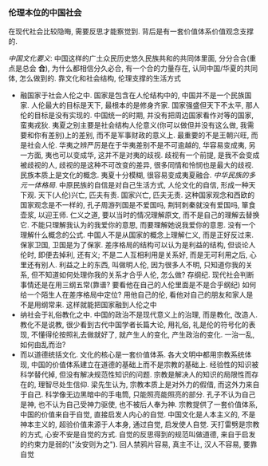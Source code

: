 ### 伦理本位的中国社会

在现代社会比较隐晦, 需要反思才能察觉到. 背后是有一套价值体系价值观念支撑的.

*中国文化要义*: 中国这样的广土众民历史悠久民族共和的共同体里面, 分分合合(重点是总会 **合**), 为什么都相信分久必合, 有一个合的力量存在, 认同中国/华夏的共同体, 怎么做到的. 靠文化和社会结构, 伦理支撑的生活方式
- 融国家于社会人伦之中. 国家是包含在人伦结构中的, 中国并不是一个民族国家. 人伦最大的目标是天下, 最根本的是修身齐家. 国家强盛但天下不太平, 那人伦的目标是没有实现的. 中国统一的时期, 并没有把周边国家看作对等的国家, 蛮夷戎狄. 夷夏之别主要是社会结构人伦意义(你可以做但并没有这么做, 我需要和你有差别)上的差别, 而不是军事财政的意义上. 最重要的不是王朝兴旺, 而是社会人伦. 华夷之辨严厉是在于华夷差别不是不可逾越的, 华容易变成夷, 另一方面, 夷也可以变成华, 这并不是对夷的歧视. 歧视有一个前提, 是我不会变成被歧视的人, 歧视的是这种不可改变的差异, 很多同情和怜悯也是最大的歧视. 民族本质上是文化的概念. 夷夏十分模糊, 很容易变成夷夏融合. *中华民族的多元一体格局*. 中原民族的自信是对自己生活方式, 人伦文化的自信, 形成一种天下观. 天下(人伦)兴亡, 匹夫有责. 国家兴亡, 匹夫无责. 这种国家观念和西欧的国家观念是不一样的, 孔子周游列国是不爱国吗, 荆轲刺秦就没有爱国吗, 箪食壶浆, 以迎王师. 仁义之道, 要以当时的情况理解原文, 而不是自己的理解去替换它. 不能只理解我认为的我爱你的意思, 而要理解她说我爱你的意思. 没有一个理解什么概念的公式. 中国人不是从国家的概念上理解仁义, 而是正好反过来. 保家卫国, 卫国是为了保家. 差序格局的结构可以认为是利益的结构, 但谈论人伦时, 即便去掉利, 还有义; 不是二人互相利用是关系好, 而是无可利用之后, 心里还有别人. 利益之上的东西, 叫做明人伦, 因为很多人不明, 只知道你我的关系, 但不知道如何处理你我的关系才合乎人伦, 怎么做? 存纲纪. 现代社会判断事情还是在用三纲五常(靠谱? 要看他在自己的人伦里面是不是合乎纲纪) 如何给一个陌生人在差序格局中定位? 用他自己的伦, 看他对自己的朋友和家人是不是用纲常来. 这样就能把国家融到人伦之中
- 纳社会于礼俗教化之中. 中国的政治不是现代意义上的治理, 而是教化, 改造人. 教化不是说教, 很少看到古代中国学者长篇大论, 用礼俗, 礼是伦的符号化的表现, 不懂得伦按照礼去做就好了, 就产生人的变化, 产生政治的变化. 一治一乱, 如何由乱而治?
- 而以道德统括文化. 文化的核心是一套价值体系. 各大文明中都用宗教系统体现, 中国的价值体系建立在道德的基础上而不是宗教的基础上. 经验性的知识被科学替代掉, 但没有解决规范性知识的问题. 宗教是解决人的知识的局限性而存在的, 理智尽处生信仰. 梁先生认为, 宗教本质上是对外力的假借, 而这外力来自于自己. 科学像无边黑暗中的手电筒, 只能照亮能照亮的部分. 孔子不认为自己是神, 也不认为自己受神力驱使, 也不被后人奉为神. 宗教提供了一套价值体系, 中国的价值来自于自觉, 直接启发人内心的自觉. 中国文化是人本主义的, 不是神本主义的, 超验价值来源于人本身, 通过自觉, 启发使人自觉. 天打雷劈是宗教的方式, 心安不安是自觉的方式. 自觉的反思得到的规范叫做道德, 来自于启发的约束力是弱的("汝安则为之"). 回人禁鸦片容易, 真主不让, 汉人不容易, 要靠自觉
